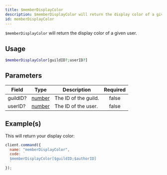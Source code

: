 ```yaml
---
title: $memberDisplayColor
description: $memberDisplayColor will return the display color of a given user.
id: memberDisplayColor
---
```


`$memberDisplayColor` will return the display color of a given user.

## Usage

```php
$memberDisplayColor[guildID?;userID?]
```

## Parameters

| Field    | Type                                                                                              | Description          | Required |
| -------- | ------------------------------------------------------------------------------------------------- | -------------------- | :------: |
| guildID? | [number](https://developer.mozilla.org/en-US/docs/Web/JavaScript/Reference/Global_Objects/Number) | The ID of the guild. |  false   |
| userID?  | [number](https://developer.mozilla.org/en-US/docs/Web/JavaScript/Reference/Global_Objects/Number) | The ID of the user.  |  false   |

## Example(s)

This will return your display color:

```javascript
client.command({
  name: "memberDisplayColor",
  code: `
  $memberDisplayColor[$guildID;$authorID]
  `
});
```
